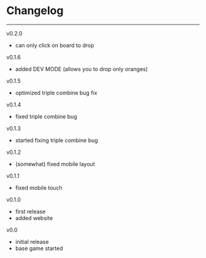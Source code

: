# Changelog
---
v0.2.0
- can only click on board to drop

v0.1.6
- added DEV MODE (allows you to drop only oranges)

v0.1.5

- optimized triple combine bug fix

v0.1.4

- fixed triple combine bug

v0.1.3

- started fixing triple combine bug

v0.1.2

- (somewhat) fixed mobile layout 

v0.1.1

- fixed mobile touch

v0.1.0

- first release
- added website

v0.0

- initial release
- base game started
